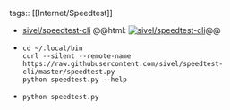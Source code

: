 tags:: [[Internet/Speedtest]]

- [sivel/speedtest-cli](https://github.com/sivel/speedtest-cli)
  @@html: <a href="https://github.com/sivel/speedtest-cli/"><img src="https://github-readme-stats-astronomer.vercel.app/api/pin/?username=sivel&repo=speedtest-cli&theme=tokyonight" alt="sivel/speedtest-cli"/></a>@@
- ```shell
  cd ~/.local/bin
  curl --silent --remote-name https://raw.githubusercontent.com/sivel/speedtest-cli/master/speedtest.py
  python speedtest.py --help
  ```
- ```shell
  python speedtest.py 
  ```